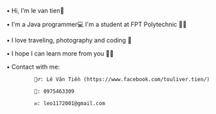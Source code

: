 •    Hi, I’m le van tien👋

•    I'm a Java programmer💻 I'm a student at FPT Polytechnic 👨‍🎓

•    I love traveling, photography and coding 🥰

•    I hope I can learn more from you 👀👐

•    Contact with me:

             🙋‍♂️: Lê Văn Tiền (https://www.facebook.com/touliver.tien/)
             
             📲: 0975463309
             
             ✉️: leo1172001@gmail.com
